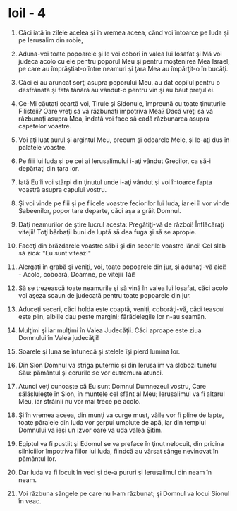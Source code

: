 # Ioil - 4

1. Căci iată în zilele acelea şi în vremea aceea, când voi întoarce pe Iuda şi pe Ierusalim din robie, 

2. Aduna-voi toate popoarele şi le voi coborî în valea lui Iosafat şi Mă voi judeca acolo cu ele pentru poporul Meu şi pentru moştenirea Mea Israel, pe care au împrăştiat-o între neamuri şi ţara Mea au împărţit-o în bucăţi. 

3. Căci ei au aruncat sorţi asupra poporului Meu, au dat copilul pentru o desfrânată şi fata tânără au vândut-o pentru vin şi au băut preţul ei. 

4. Ce-Mi căutaţi ceartă voi, Tirule şi Sidonule, împreună cu toate ţinuturile Filisteii? Oare vreţi să vă răzbunaţi împotriva Mea? Dacă vreţi să vă răzbunaţi asupra Mea, îndată voi face să cadă răzbunarea asupra capetelor voastre. 

5. Voi aţi luat aurul şi argintul Meu, precum şi odoarele Mele, şi le-aţi dus în palatele voastre. 

6. Pe fiii lui Iuda şi pe cei ai Ierusalimului i-aţi vândut Grecilor, ca să-i depărtaţi din ţara lor. 

7. Iată Eu îi voi stârpi din ţinutul unde i-aţi vândut şi voi întoarce fapta voastră asupra capului vostru. 

8. Şi voi vinde pe fiii şi pe fiicele voastre feciorilor lui Iuda, iar ei îi vor vinde Sabeenilor, popor tare departe, căci aşa a grăit Domnul. 

9. Daţi neamurilor de ştire lucrul acesta: Pregătiţi-vă de război! Înflăcăraţi vitejii! Toţi bărbaţii buni de luptă să dea fuga şi să se apropie. 

10. Faceţi din brăzdarele voastre săbii şi din secerile voastre lănci! Cel slab să zică: "Eu sunt viteaz!" 

11. Alergaţi în grabă şi veniţi, voi, toate popoarele din jur, şi adunaţi-vă aici! - Acolo, coboară, Doamne, pe vitejii Tăi! 

12. Să se trezească toate neamurile şi să vină în valea lui Iosafat, căci acolo voi aşeza scaun de judecată pentru toate popoarele din jur. 

13. Aduceţi seceri, căci holda este coaptă, veniţi, coborâţi-vă, căci teascul este plin, albiile dau peste margini; fărădelegile lor n-au seamăn. 

14. Mulţimi şi iar mulţimi în Valea Judecăţii. Căci aproape este ziua Domnului în Valea judecăţii! 

15. Soarele şi luna se întunecă şi stelele îşi pierd lumina lor. 

16. Din Sion Domnul va striga puternic şi din Ierusalim va slobozi tunetul Său: pământul şi cerurile se vor cutremura atunci. 

17. Atunci veţi cunoaşte că Eu sunt Domnul Dumnezeul vostru, Care sălăşluieşte în Sion, în muntele cel sfânt al Meu; Ierusalimul va fi altarul Meu, iar străinii nu vor mai trece pe acolo. 

18. Şi în vremea aceea, din munţi va curge must, văile vor fi pline de lapte, toate pâraiele din Iuda vor şerpui umplute de apă, iar din templul Domnului va ieşi un izvor oare va uda valea Şitim. 

19. Egiptul va fi pustiit şi Edomul se va preface în ţinut nelocuit, din pricina silniciilor împotriva fiilor lui Iuda, fiindcă au vărsat sânge nevinovat în pământul lor. 

20. Dar Iuda va fi locuit în veci şi de-a pururi şi Ierusalimul din neam în neam. 

21. Voi răzbuna sângele pe care nu l-am răzbunat; şi Domnul va locui Sionul în veac. 

